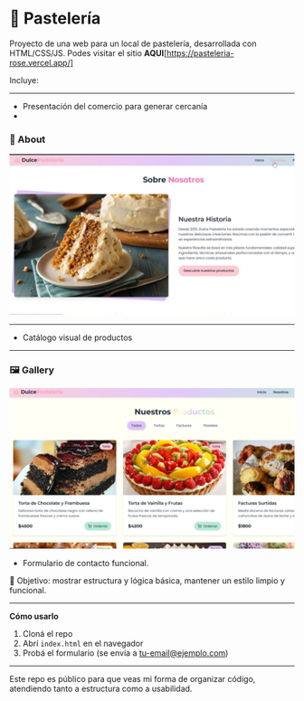 # 🧁 Pastelería

Proyecto de una web para un local de pastelería, desarrollada con HTML/CSS/JS.
Podes visitar el sitio **AQUI**[https://pasteleria-rose.vercel.app/]

Incluye:



---
- Presentación del comercio para generar cercanía
- 
### 🙋 About
![About](./screenshots/about.jpg)

---



- Catálogo visual de productos
---

### 🖼️ Gallery


![Gallery](./screenshots/gallery.jpg)


- Formulario de contacto funcional.

📌 Objetivo: mostrar estructura y lógica básica, mantener un estilo limpio y funcional.

---

**Cómo usarlo**  
1. Cloná el repo  
2. Abrí `index.html` en el navegador  
3. Probá el formulario (se envía a [tu-email@ejemplo.com](mailto:tu-email@ejemplo.com))

---

Este repo es público para que veas mi forma de organizar código, atendiendo tanto a estructura como a usabilidad.
